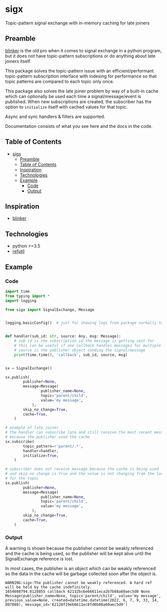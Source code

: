 # sigx
Topic-pattern signal exchange with in-memory caching for late joiners

## Preamble

[blinker](https://github.com/pallets-eco/blinker) is the old pro when it comes to signal exchange in a python program, but it does not have topic-pattern subscriptions or do anything about late joiners itself.

This package solves the topic-pattern issue with an efficient/performant topic-pattern subscription interface with indexing for performance so that topic patterns are compared to each topic only once.

This package also solves the late joiner problem by way of a built-in cache which can optionally be used each time a signal/message/event is published. When new subscriptions are created, the subscriber has the option to `initialize` itself with cached values for that topic.

Async and sync handlers & filters are supported.

Documentation consists of what you see here and the docs in the code.

## Table of Contents
<!-- TOC -->

- [sigx](#sigx)
	- [Preamble](#preamble)
	- [Table of Contents](#table-of-contents)
	- [Inspiration](#inspiration)
	- [Technologies](#technologies)
	- [Example](#example)
		- [Code](#code)
		- [Output](#output)

<!-- /TOC -->

## Inspiration
- [blinker](https://github.com/pallets-eco/blinker)

## Technologies
- python >=3.5
- [refutil](https://github.com/ConnorSMaynes/refutil)

## Example

### Code
```python
import time
from typing import *
import logging

from sigx import SignalExchange, Message


logging.basicConfig()  # just for showing logs from package normally turned off


def handler(sub_id: str, source: Any, msg: Message):
	# sub id is the subscription id the message is getting sent for
	# this can be useful if one callback handles messages for multiple subscriptions
	# source is the publisher object sending the signal/message
	print(time.time(), 'callback', sub_id, source, msg)


sx = SignalExchange()

sx.publish(
		publisher=None, 
		message=Message(
				publisher_name=None, 
				topic='parent/child',
				value='my message',
			),
		skip_no_change=True,
		cache=True,
	)

# example of late joiner
# the handler can subscribe late and still receive the most recent message
# because the publisher used the cache
sx.subscribe(
		topic_pattern=r'parent/.*',
		handler=handler,
		initialize=True,
	)

# subscriber does not receive message because the cache is being used
# and skip no change is True and the value is not changing from the last one
# for the topic
sx.publish(
		publisher=None, 
		message=Message(
				publisher_name=None, 
				topic='parent/child',
				value='my message',
			),
		skip_no_change=True,
		cache=True,
	)
```

### Output

A warning is shown because the publisher cannot be weakly referenced and the cache is being used, so the publisher will be kept alive until the SignalExchange reference is lost.

In most cases, the publisher is an object which can be weakly referenced so the data in the cache will be garbage collected soon after the object is.

```text
WARNING:sigx:The publisher cannot be weakly referenced. A hard ref will be held by the cache indefinitely.
1654608794.8128855 callback 62132bc6e66611eca2b7b88a60aec5d0 None Message(publisher_name=None, topic='parent/child', value='my message', previous_value=None, created=datetime.datetime(2022, 6, 7, 9, 33, 14, 807888), message_id='62128f29e66611ec8fd0b88a60aec5d0')
```

